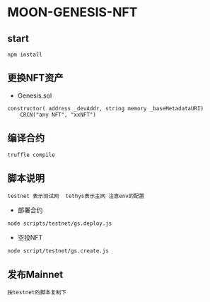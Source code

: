 # MOON-GENESIS-NFT

## start

```
npm install
```

## 更换NFT资产

- Genesis.sol

```
constructor( address _devAddr, string memory _baseMetadataURI)
    CRCN("any NFT", "xxNFT")
```

## 编译合约

```
truffle compile
```

## 脚本说明

`testnet 表示测试网  tethys表示主网 注意env的配置`

- 部署合约

```
node scripts/testnet/gs.deploy.js

```

- 空投NFT

```
node script/testnet/gs.create.js
```


## 发布Mainnet

`按testnet的脚本复制下`
